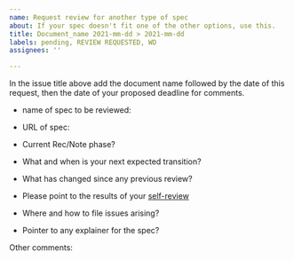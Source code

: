 ```yaml
---
name: Request review for another type of spec
about: If your spec doesn't fit one of the other options, use this.
title: Document_name 2021-mm-dd > 2021-mm-dd
labels: pending, REVIEW REQUESTED, WD
assignees: ''

---
```


In the issue title above add the document name followed by the date of this request, then the date of your proposed deadline for comments.

- name of spec to be reviewed:
- URL of spec:

- Current Rec/Note phase?
- What and when is your next expected transition?
- What has changed since any previous review?
- Please point to the results of your [self-review](https://w3c.github.io/apa/fast/checklist.html)
- Where and how to file issues arising?
- Pointer to any explainer for the spec?

Other comments:

